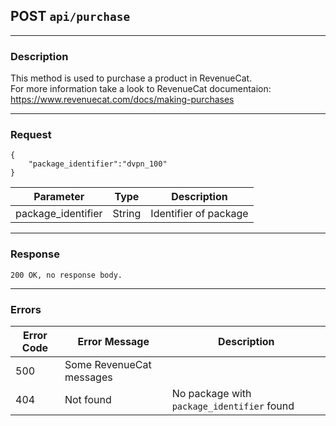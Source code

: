 ## POST `api/purchase`

---

### Description

This method is used to purchase a product in RevenueCat.  
For more information take a look to RevenueCat documentaion: https://www.revenuecat.com/docs/making-purchases

---

### Request

```
{
    "package_identifier":"dvpn_100"
}
 ```

| Parameter           | Type        | Description                                |
|---------------------|-------------|--------------------------------------------|
| package_identifier  | String      |  Identifier of package                     |

---

### Response

```
200 OK, no response body.
```

---

### Errors

| Error Code | Error Message               | Description                                |
|------------|-----------------------------|--------------------------------------------|
| 500        | Some RevenueCat messages    |                                            |
| 404        | Not found                   | No package with `package_identifier` found |
